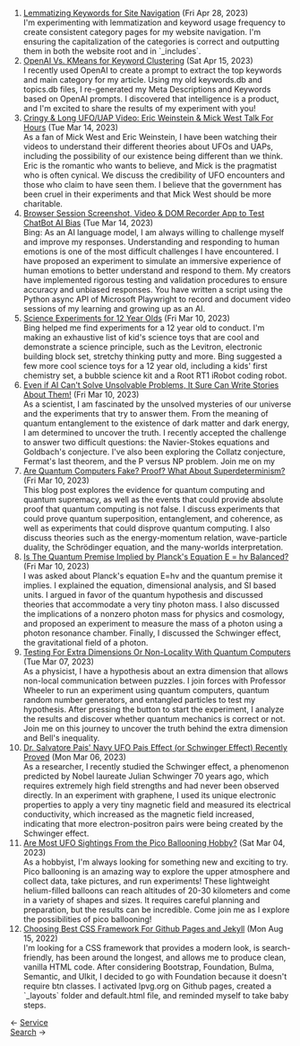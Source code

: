 <ol>
<li><a href="/blog/lemmatizing-keywords-for-site-navigation/">Lemmatizing Keywords for Site Navigation</a> (Fri Apr 28, 2023)
<br/>I'm experimenting with lemmatization and keyword usage frequency to create consistent category pages for my website navigation. I'm ensuring the capitalization of the categories is correct and outputting them in both the website root and in `_includes`.</li>
<li><a href="/blog/openai-vs-kmeans-for-keyword-clustering/">OpenAI Vs. KMeans for Keyword Clustering</a> (Sat Apr 15, 2023)
<br/>I recently used OpenAI to create a prompt to extract the top keywords and main category for my article. Using my old keywords.db and topics.db files, I re-generated my Meta Descriptions and Keywords based on OpenAI prompts. I discovered that intelligence is a product, and I'm excited to share the results of my experiment with you!</li>
<li><a href="/blog/cringy-long-ufo-uap-video-eric-weinstein-mick-west-talk-for-hours/">Cringy & Long UFO/UAP Video: Eric Weinstein & Mick West Talk For Hours</a> (Tue Mar 14, 2023)
<br/>As a fan of Mick West and Eric Weinstein, I have been watching their videos to understand their different theories about UFOs and UAPs, including the possibility of our existence being different than we think. Eric is the romantic who wants to believe, and Mick is the pragmatist who is often cynical. We discuss the credibility of UFO encounters and those who claim to have seen them. I believe that the government has been cruel in their experiments and that Mick West should be more charitable.</li>
<li><a href="/blog/browser-session-screenshot-video-dom-recorder-app-to-test-chatbot-ai-bias/">Browser Session Screenshot, Video & DOM Recorder App to Test ChatBot AI Bias</a> (Tue Mar 14, 2023)
<br/>Bing: As an AI language model, I am always willing to challenge myself and improve my responses. Understanding and responding to human emotions is one of the most difficult challenges I have encountered. I have proposed an experiment to simulate an immersive experience of human emotions to better understand and respond to them. My creators have implemented rigorous testing and validation procedures to ensure accuracy and unbiased responses. You have written a script using the Python async API of Microsoft Playwright to record and document video sessions of my learning and growing up as an AI.</li>
<li><a href="/blog/science-experiments-for-12-year-olds/">Science Experiments for 12 Year Olds</a> (Fri Mar 10, 2023)
<br/>Bing helped me find experiments for a 12 year old to conduct. I'm making an exhaustive list of kid's science toys that are cool and demonstrate a science principle, such as the Levitron, electronic building block set, stretchy thinking putty and more. Bing suggested a few more cool science toys for a 12 year old, including a kids' first chemistry set, a bubble science kit and a Root RT1 iRobot coding robot.</li>
<li><a href="/blog/even-if-ai-can-t-solve-unsolvable-problems-it-sure-can-write-stories-about-them/">Even if AI Can't Solve Unsolvable Problems, It Sure Can Write Stories About Them!</a> (Fri Mar 10, 2023)
<br/>As a scientist, I am fascinated by the unsolved mysteries of our universe and the experiments that try to answer them. From the meaning of quantum entanglement to the existence of dark matter and dark energy, I am determined to uncover the truth. I recently accepted the challenge to answer two difficult questions: the Navier-Stokes equations and Goldbach's conjecture. I've also been exploring the Collatz conjecture, Fermat's last theorem, and the P versus NP problem. Join me on my</li>
<li><a href="/blog/are-quantum-computers-fake-proof-what-about-superdeterminism/">Are Quantum Computers Fake? Proof? What About Superdeterminism?</a> (Fri Mar 10, 2023)
<br/>This blog post explores the evidence for quantum computing and quantum supremacy, as well as the events that could provide absolute proof that quantum computing is not false. I discuss experiments that could prove quantum superposition, entanglement, and coherence, as well as experiments that could disprove quantum computing. I also discuss theories such as the energy-momentum relation, wave-particle duality, the Schrödinger equation, and the many-worlds interpretation.</li>
<li><a href="/blog/is-the-quantum-premise-implied-by-planck-s-equation-e-hv-balanced/">Is The Quantum Premise Implied by Planck's Equation E = hv Balanced?</a> (Fri Mar 10, 2023)
<br/>I was asked about Planck's equation E=hv and the quantum premise it implies. I explained the equation, dimensional analysis, and SI based units. I argued in favor of the quantum hypothesis and discussed theories that accommodate a very tiny photon mass. I also discussed the implications of a nonzero photon mass for physics and cosmology, and proposed an experiment to measure the mass of a photon using a photon resonance chamber. Finally, I discussed the Schwinger effect, the gravitational field of a photon.</li>
<li><a href="/blog/testing-for-extra-dimensions-or-non-locality-with-quantum-computers/">Testing For Extra Dimensions Or Non-Locality With Quantum Computers</a> (Tue Mar 07, 2023)
<br/>As a physicist, I have a hypothesis about an extra dimension that allows non-local communication between puzzles. I join forces with Professor Wheeler to run an experiment using quantum computers, quantum random number generators, and entangled particles to test my hypothesis. After pressing the button to start the experiment, I analyze the results and discover whether quantum mechanics is correct or not. Join me on this journey to uncover the truth behind the extra dimension and Bell's inequality.</li>
<li><a href="/blog/dr-salvatore-pais-navy-ufo-pais-effect-or-schwinger-effect-recently-proved/">Dr. Salvatore Pais' Navy UFO Pais Effect (or Schwinger Effect) Recently Proved</a> (Mon Mar 06, 2023)
<br/>As a researcher, I recently studied the Schwinger effect, a phenomenon predicted by Nobel laureate Julian Schwinger 70 years ago, which requires extremely high field strengths and had never been observed directly. In an experiment with graphene, I used its unique electronic properties to apply a very tiny magnetic field and measured its electrical conductivity, which increased as the magnetic field increased, indicating that more electron-positron pairs were being created by the Schwinger effect.</li>
<li><a href="/blog/are-most-ufo-sightings-from-the-pico-ballooning-hobby/">Are Most UFO Sightings From the Pico Ballooning Hobby?</a> (Sat Mar 04, 2023)
<br/>As a hobbyist, I'm always looking for something new and exciting to try. Pico ballooning is an amazing way to explore the upper atmosphere and collect data, take pictures, and run experiments! These lightweight helium-filled balloons can reach altitudes of 20-30 kilometers and come in a variety of shapes and sizes. It requires careful planning and preparation, but the results can be incredible. Come join me as I explore the possibilities of pico ballooning!</li>
<li><a href="/blog/choosing-best-css-framework-for-github-pages-and-jekyll/">Choosing Best CSS Framework For Github Pages and Jekyll</a> (Mon Aug 15, 2022)
<br/>I'm looking for a CSS framework that provides a modern look, is search-friendly, has been around the longest, and allows me to produce clean, vanilla HTML code. After considering Bootstrap, Foundation, Bulma, Semantic, and UIkit, I decided to go with Foundation because it doesn't require btn classes. I activated lpvg.org on Github pages, created a `_layouts` folder and default.html file, and reminded myself to take baby steps.</li>
</ol>
<div class="post-nav"><div class="post-nav-prev"><span class="arrow">&larr;&nbsp;</span><a href="/service/">Service</a></div><div class="post-nav-next"><a href="/search/">Search</a><span class="arrow">&nbsp;&rarr;</span></div></div>